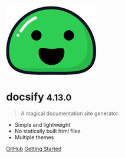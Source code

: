 ![logo](icon.svg)

# docsify <small>4.13.0</small>

> A magical documentation site generator.

- Simple and lightweight
- No statically built html files
- Multiple themes

[GitHub](https://github.com/docsifyjs/docsify/)
[Getting Started](#docsify)
